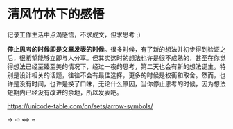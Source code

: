 # 清风竹林下的感悟

记录工作生活中点滴感悟，不求成文，但求思考 ;\)

**停止思考的时候即是文章发表的时候**。很多时候，有了新的想法并初步得到验证之后，很希望能够立即与人分享。但其实这时的想法也许是很不成熟的，甚至在你觉得想法已经至臻至美的情况下，经过一夜的思考，第二天也会有新的想法诞生。特别是设计相关的话题，往往不会有最佳选择，更多的时候是权衡和取舍。然而，也许是没有时间，也许是换了口味，无论什么原因，当你停止思考的时候，因为想法短期内已经没有改进的余地，所以发表吧。



https://unicode-table.com/cn/sets/arrow-symbols/

→ ➱  ⇔ ≈

